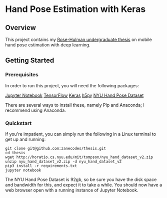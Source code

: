 # Hand Pose Estimation with Keras

## Overview

This project contains my [Rose-Hulman undergraduate thesis](https://zanecodes.github.io/thesis/) on mobile hand pose estimation with deep learning.

## Getting Started

### Prerequisites

In order to run this project, you will need the following packages:

[Jupyter Notebook](http://jupyter.readthedocs.io/en/latest/install.html)
[TensorFlow](https://www.tensorflow.org/install/)
[Keras](https://keras.io/#installation)
[h5py](http://docs.h5py.org/en/latest/build.html)
[NYU Hand Pose Dataset](http://cims.nyu.edu/~tompson/NYU_Hand_Pose_Dataset.htm#download)

There are several ways to install these, namely Pip and Anaconda; I recommend using Anaconda.

### Quickstart

If you're impatient, you can simply run the following in a Linux terminal to get up and running:

    git clone git@github.com:zanecodes/thesis.git
    cd thesis
    wget http://horatio.cs.nyu.edu/mit/tompson/nyu_hand_dataset_v2.zip
    unzip nyu_hand_dataset_v2.zip -d nyu_hand_dataset_v2
    pip3 install -r requirements.txt
    jupyter notebook

The NYU Hand Pose Dataset is 92gb, so be sure you have the disk space and bandwidth for this, and expect it to take a while.
You should now have a web browser open with a running instance of Jupyter Notebook.